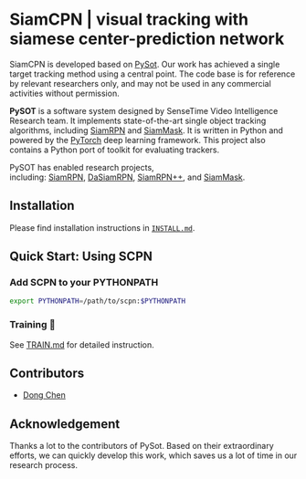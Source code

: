 # SiamCPN | visual tracking with siamese center-prediction network

SiamCPN is developed based on [PySot](https://github.com/STVIR/pysot). Our work has achieved a single target tracking method using a central point. The code base is for reference by relevant researchers only, and may not be used in any commercial activities without permission.

**PySOT** is a software system designed by SenseTime Video Intelligence Research team. It implements state-of-the-art single object tracking algorithms, including [SiamRPN](http://openaccess.thecvf.com/content_cvpr_2018/html/Li_High_Performance_Visual_CVPR_2018_paper.html) and [SiamMask](https://arxiv.org/abs/1812.05050). It is written in Python and powered by the [PyTorch](https://pytorch.org) deep learning framework. This project also contains a Python port of toolkit for evaluating trackers.

PySOT has enabled research projects, including: [SiamRPN](http://openaccess.thecvf.com/content_cvpr_2018/html/Li_High_Performance_Visual_CVPR_2018_paper.html), [DaSiamRPN](https://arxiv.org/abs/1808.06048), [SiamRPN++](https://arxiv.org/abs/1812.11703), and [SiamMask](https://arxiv.org/abs/1812.05050).

## Installation

Please find installation instructions in [`INSTALL.md`](INSTALL.md).

## Quick Start: Using SCPN

### Add SCPN to your PYTHONPATH
```bash
export PYTHONPATH=/path/to/scpn:$PYTHONPATH
```

###  Training :wrench:
See [TRAIN.md](TRAIN.md) for detailed instruction.


## Contributors
- [Dong Chen](https://github.com/KevinDongDong)

## Acknowledgement
Thanks a lot to the contributors of PySot. Based on their extraordinary efforts, we can quickly develop this work, which saves us a lot of time in our research process.
